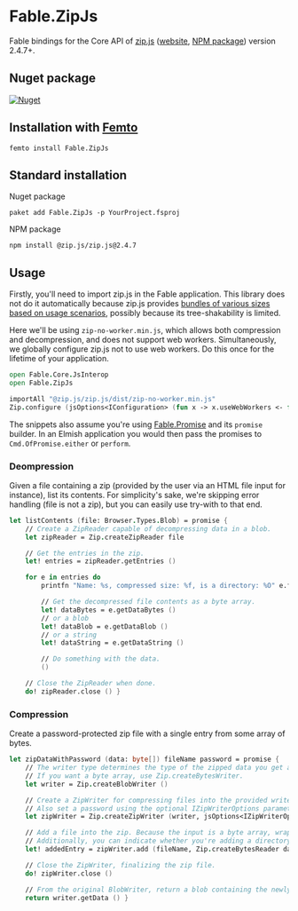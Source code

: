 # Fable.ZipJs

Fable bindings for the Core API of [zip.js](https://github.com/gildas-lormeau/zip.js) ([website](https://gildas-lormeau.github.io/zip.js/index.html), [NPM package](https://www.npmjs.com/package/@zip.js/zip.js)) version 2.4.7+.

## Nuget package
[![Nuget](https://img.shields.io/nuget/v/Fable.ZipJs.svg?colorB=green)](https://www.nuget.org/packages/Fable.ZipJs)

## Installation with [Femto](https://github.com/Zaid-Ajaj/Femto)

```
femto install Fable.ZipJs
```

## Standard installation

Nuget package

```
paket add Fable.ZipJs -p YourProject.fsproj
```

NPM package

```
npm install @zip.js/zip.js@2.4.7
```

## Usage

Firstly, you'll need to import zip.js in the Fable application. This library does not do it automatically because zip.js provides [bundles of various sizes based on usage scenarios](https://github.com/gildas-lormeau/zip.js/tree/master/dist), possibly because its tree-shakability is limited.

Here we'll be using `zip-no-worker.min.js`, which allows both compression and decompression, and does not support web workers. Simultaneously, we globally configure zip.js not to use web workers. Do this once for the lifetime of your application.

```fsharp
open Fable.Core.JsInterop
open Fable.ZipJs

importAll "@zip.js/zip.js/dist/zip-no-worker.min.js"
Zip.configure (jsOptions<IConfiguration> (fun x -> x.useWebWorkers <- false))
```

The snippets also assume you're using [Fable.Promise](https://www.nuget.org/packages/Fable.Promise/) and its `promise` builder. In an Elmish application you would then pass the promises to `Cmd.OfPromise.either` or `perform`.

### Deompression

Given a file containing a zip (provided by the user via an HTML file input for instance), list its contents. For simplicity's sake, we're skipping error handling (file is not a zip), but you can easily use try-with to that end.

```fsharp
let listContents (file: Browser.Types.Blob) = promise {
    // Create a ZipReader capable of decompressing data in a blob.
    let zipReader = Zip.createZipReader file

    // Get the entries in the zip.
    let! entries = zipReader.getEntries ()

    for e in entries do
        printfn "Name: %s, compressed size: %f, is a directory: %O" e.filename e.compressedSize e.directory

        // Get the decompressed file contents as a byte array.
        let! dataBytes = e.getDataBytes ()
        // or a blob
        let! dataBlob = e.getDataBlob ()
        // or a string
        let! dataString = e.getDataString ()

        // Do something with the data.
        ()

    // Close the ZipReader when done.
    do! zipReader.close () }
```

### Compression

Create a password-protected zip file with a single entry from some array of bytes.

```fsharp
let zipDataWithPassword (data: byte[]) fileName password = promise {
    // The writer type determines the type of the zipped data you get at the end.
    // If you want a byte array, use Zip.createBytesWriter.
    let writer = Zip.createBlobWriter ()

    // Create a ZipWriter for compressing files into the provided writer.
    // Also set a password using the optional IZipWriterOptions parameter.
    let zipWriter = Zip.createZipWriter (writer, jsOptions<IZipWriterOptions> (fun x -> x.password <- password))

    // Add a file into the zip. Because the input is a byte array, wrap it in IBytesReader.
    // Additionally, you can indicate whether you're adding a directory, or set various metadata using the optional IAddOptions parameter.
    let! addedEntry = zipWriter.add (fileName, Zip.createBytesReader data, jsOptions<IAddOptions> (fun x -> x.comment <- "blah"))

    // Close the ZipWriter, finalizing the zip file.
    do! zipWriter.close ()

    // From the original BlobWriter, return a blob containing the newly created zip.
    return writer.getData () }
```

